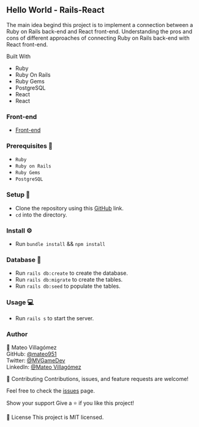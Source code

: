 ## Hello World - Rails-React  ##

The main idea begind this project is to implement a connection between a Ruby on Rails back-end and React front-end.
Understanding the pros and cons of different approaches of connecting Ruby on Rails back-end with React front-end.

Built With

- Ruby
- Ruby On Rails
- Ruby Gems
- PostgreSQL
- React
- React

### Front-end
- [Front-end](https://github.com/mateo951/hello-react-front-end)

### Prerequisites 📌
- `Ruby`
- `Ruby on Rails` 
- `Ruby Gems` 
- `PostgreSQL`

### Setup 🔂 
- Clone the repository using this [GitHub](https://github.com/mateo951/hello-rails-back-end.git) link.
- `cd` into the directory. 

### Install ⚙️
- Run `bundle install` && `npm install`

### Database 💾
- Run `rails db:create` to create the database.
- Run `rails db:migrate` to create the tables.
- Run `rails db:seed` to populate the tables.

### Usage 💻
- Run `rails s` to start the server.
  
### Author ###
👤 Mateo Villagómez<br>
GitHub: [@mateo951](https://github.com/mateo951)<br>
Twitter: [@MVGameDev](https://twitter.com/MVGameDev)<br>
LinkedIn: [@Mateo Villagómez](https://www.linkedin.com/in/mateo-villagómez/)<br>

🤝 Contributing
Contributions, issues, and feature requests are welcome!

Feel free to check the [issues](https://github.com/mateo951/hello-rails-back-end/issues) page.

Show your support
Give a ⭐️ if you like this project!

📝 License
This project is MIT licensed.

